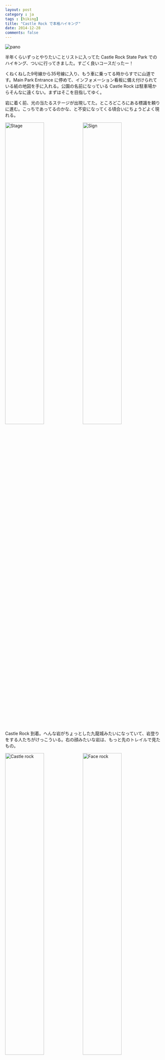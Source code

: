 ```yaml
---
layout: post
category : ja
tags : [hiking]
title: "Castle Rock で本格ハイキング"
date: 2014-12-28
comments: false
---
```


![pano](https://lh3.googleusercontent.com/-I61MYfXCH7E/VKDrhBNoGhI/AAAAAAAChnQ/xXu4ob1cpqI/w1282-h424-no/DSC03800-PANO.jpg)

半年くらいずっとやりたいことリストに入ってた Castle Rock State Park でのハイキング、ついに行ってきました。すごく良いコースだったー！

くねくねした9号線から35号線に入り、もう車に乗ってる時からすでに山道です。Main Park Entrance に停めて、インフォメーション看板に備え付けられている紙の地図を手に入れる。公園の名前になっている Castle Rock は駐車場からそんなに遠くない。まずはそこを目指してゆく。

岩に着く前、光の当たるステージが出現してた。ところどころにある標識を頼りに進む。こっちであってるのかな、と不安になってくる頃合いにちょうどよく現れる。

<div><img src="https://lh4.googleusercontent.com/-VLNllVBRs48/VKDtHIse9mI/AAAAAAAChlc/lD_D2meCO0Q/w800-h1200-no/DSC03769.JPG" alt="Stage" width="50%"><img src="https://lh3.googleusercontent.com/ougt-c5MADLUc4AhM8Ohj55qPvOdN01kd6YNpC6Q4rSi=w800-h1200-no" alt="Sign" width="50%"></div>

Castle Rock 到着。へんな岩がちょっとした九龍城みたいになっていて、岩登りをする人たちがけっこういる。右の顔みたいな岩は、もっと先のトレイルで見たもの。

<div><img src="https://lh3.googleusercontent.com/ynE_uQmUP51gOdH1CLSL1NlX4J56LrdXiDpxpX-aRRh_=w1200-h800-p-no" alt="Castle rock" width="50%"><img src="https://lh4.googleusercontent.com/-gB27os7NtC4/VKDrhHRO1LI/AAAAAAAChkI/C5u6YcYH46M/w1200-h800-no/DSC03848.JPG" alt="Face rock" width="50%"></div>

見上げるとダグファーとオーク（たぶん）。

<div><img src="https://lh4.googleusercontent.com/-zVJgzn_UPAE/VKDrhOiIMAI/AAAAAAAChkI/XCE3rONp8F4/w1322-h882-no/DSC03768.JPG" alt="Lunch" width="50%"><img src="https://lh5.googleusercontent.com/-5IROZtEqkS4/VKDtHKJJoxI/AAAAAAAChlc/jnCb1SZ9fdA/w1322-h882-no/DSC03808.JPG" alt="Coffee" width="50%"></div>

意外と道なき道だったりする。倒木を乗り越えたり、岩を乗り越えたり、けっこうチャレンジング。下の右の写真の岩の間が、道です。

<div><img src="https://lh5.googleusercontent.com/-MqXldvIGCVI/VP0niSNkzgI/AAAAAAACm7I/7ppO-kaUX4s/w1200-h900-no/P1200145.JPG" alt="Wood" width="50%"><img src="https://lh5.googleusercontent.com/f7ucoDf9_81CMVokWHEgBqBVKuDnLmdQ6XeM7-t1HOUh=w1200-h900-no" alt="Rocks" width="50%"></div>

Castle Rock Trail Camp というところがちょうど中間地点くらい。ここでお弁当にする。近くに射撃場があるらしくずっと銃声が鳴り響いている。銃声の合間には、リスが松ぼっくりを齧る音が聞こえる。食後のコーヒーを野点するためだけに、道具をわざわざ担いできた。おいしいー。

<div><img src="https://lh6.googleusercontent.com/-chs-JsXVgwY/VKDrhDkY_WI/AAAAAAAChkI/IGuJCZYjMGQ/w1200-h800-no/DSC03824.JPG" alt="Lunch" width="50%"><img src="https://lh5.googleusercontent.com/-ulgUMc6lFlU/VKDrhKyXXGI/AAAAAAAChkI/8WAIHj7hves/w1200-h800-no/DSC03827.JPG" alt="Coffee" width="50%"></div>

折り返した後半は Ridge Trail という名前の通りの尾根で、良い眺め。途中の Vista point で、とんがり頭のブルーバード、Steller's Jay をはじめてみた。青い鳥でも Western Scrub Jay は会社の庭でも85沿いの Stevens Creek Trail でも見かけるけど、とんがり頭はレアなのでうれしい。

![Vista point](https://lh4.googleusercontent.com/-ay8sxklRqcM/VKDsbfF10cI/AAAAAAAChk0/YkSlF2MXjUs/w1200-h900-no/P1200156.JPG)

![Course](https://lh5.googleusercontent.com/--24w2e4lXcA/VP0kSx-Lz3I/AAAAAAACm6U/FpPYQNJv82E/w1200-h800-no/DSC05003.JPG)

今日のコースは 6.5 mile (10 km)、3時間半くらい。

駐車場に戻ってきて、心地よい疲れと充実感に浸っていたら、車のフロントガラスとワイパーの間にへんな紙が挟まってるのに気づいた。これはもしや。これはもしや。パーキングチケット？
あああああーやっちゃった。やっちゃったよー。駐車場に入るときそれらしき小屋があったのに無人だったから気にせずよく見ずに歩きはじめてしまった。普通に払えば8ドルだったのに71.5ドルとかああもううううう。以前も一度Foothill Collegeの駐車場で時間制限があったのに気づかず、チケット切られたことがあったのだった。へこんだ。せっかくの素敵ハイキングだったのに。駐車場には気をつけろ。

